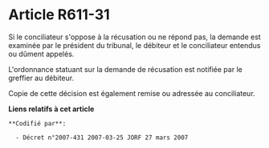 # Article R611-31

Si le conciliateur s'oppose à la récusation ou ne répond pas, la demande est examinée par le président du tribunal, le
débiteur et le conciliateur entendus ou dûment appelés.

L'ordonnance statuant sur la demande de récusation est notifiée par le greffier au débiteur.

Copie de cette décision est également remise ou adressée au conciliateur.

**Liens relatifs à cet article**

	**Codifié par**:

	  - Décret n°2007-431 2007-03-25 JORF 27 mars 2007
